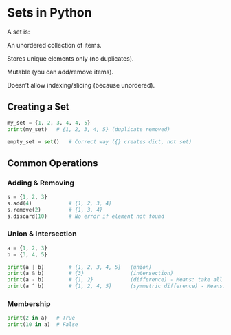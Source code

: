 # Sets in Python

A set is:

An unordered collection of items.

Stores unique elements only (no duplicates).

Mutable (you can add/remove items).

Doesn’t allow indexing/slicing (because unordered).

## Creating a Set

```py
my_set = {1, 2, 3, 4, 4, 5}
print(my_set)   # {1, 2, 3, 4, 5} (duplicate removed)

empty_set = set()   # Correct way ({} creates dict, not set)

```
## Common Operations

### Adding & Removing

```py
s = {1, 2, 3}
s.add(4)            # {1, 2, 3, 4}
s.remove(2)         # {1, 3, 4}
s.discard(10)       # No error if element not found

```
### Union & Intersection

```py
a = {1, 2, 3}
b = {3, 4, 5}

print(a | b)        # {1, 2, 3, 4, 5}   (union)
print(a & b)        # {3}               (intersection)
print(a - b)        # {1, 2}            (difference) - Means: take all elements that are in "a" but not in "b".
print(a ^ b)        # {1, 2, 4, 5}      (symmetric difference) - Means: take all elements that are in a or b, but not in both.

```

### Membership

```py
print(2 in a)   # True
print(10 in a)  # False

```